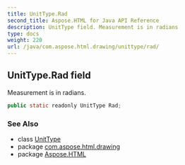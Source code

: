 ```yaml
---
title: UnitType.Rad
second_title: Aspose.HTML for Java API Reference
description: UnitType field. Measurement is in radians
type: docs
weight: 220
url: /java/com.aspose.html.drawing/unittype/rad/
---
```

## UnitType.Rad field

Measurement is in radians.

```java
public static readonly UnitType Rad;
```

### See Also

* class [UnitType](../)
* package [com.aspose.html.drawing](../../unittype/)
* package [Aspose.HTML](../../../)
